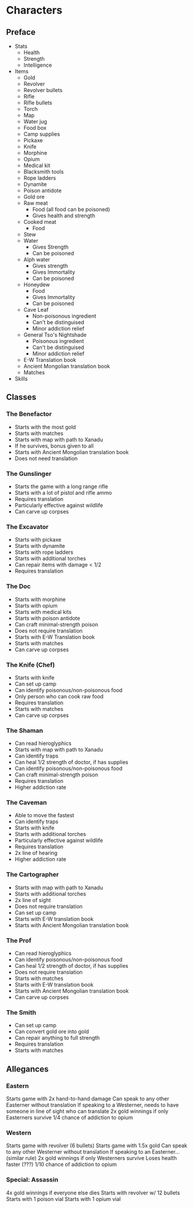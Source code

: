 # Characters

## Preface
  * Stats
    * Health
    * Strength
    * Intelligence
  * Items
    * Gold
    * Revolver
    * Revolver bullets
    * Rifle
    * Rifle bullets
    * Torch
    * Map
    * Water jug
    * Food box
    * Camp supplies
    * Pickaxe
    * Knife
    * Morphine
    * Opium
    * Medical kit
    * Blacksmith tools
    * Rope ladders
    * Dynamite
    * Poison antidote
    * Gold ore
    * Raw meat
      * Food (all food can be poisoned)
      * Gives health and strength
    * Cooked meat
      * Food
    * Stew
    * Water
      * Gives Strength
      * Can be poisoned
    * Alph water
      * Gives strength
      * Gives Immortality
      * Can be poisoned
    * Honeydew
      * Food
      * Gives Immortality
      * Can be poisoned
    * Cave Leaf
      * Non-poisonous ingredient
      * Can't be distinguised
      * Minor addiction relief
    * General Tso's Nightshade
      * Poisonous ingredient
      * Can't be distinguised
      * Minor addiction relief
    * E-W Translation book
    * Ancient Mongolian translation book
    * Matches
  * Skills

## Classes

### The Benefactor
  * Starts with the most gold
  * Starts with matches
  * Starts with map with path to Xanadu
  * If he survives, bonus given to all
  * Starts with Ancient Mongolian translation book
  * Does not need translation

### The Gunslinger
  * Starts the game with a long range rifle
  * Starts with a lot of pistol and rifle ammo
  * Requires translation
  * Particularly effective against wildlife
  * Can carve up corpses

### The Excavator
  * Starts with pickaxe
  * Starts with dynamite
  * Starts with rope ladders
  * Starts with additional torches
  * Can repair items with damage < 1/2
  * Requires translation

### The Doc
  * Starts with morphine
  * Starts with opium
  * Starts with medical kits
  * Starts with poison antidote
  * Can craft minimal-strength poison
  * Does not require translation
  * Starts with E-W Translation book
  * Starts with matches
  * Can carve up corpses

### The Knife (Chef)
  * Starts with knife
  * Can set up camp
  * Can identify poisonous/non-poisonous food
  * Only person who can cook raw food
  * Requires translation
  * Starts with matches
  * Can carve up corpses

### The Shaman
  * Can read hieroglyphics
  * Starts with map with path to Xanadu
  * Can identify traps
  * Can heal 1/2 strength of doctor, if has supplies
  * Can identify poisonous/non-poisonous food
  * Can craft minimal-strength poison
  * Requires translation
  * Higher addiction rate

### The Caveman
  * Able to move the fastest
  * Can identify traps
  * Starts with knife
  * Starts with additional torches
  * Particularly effective against wildlife
  * Requires translation
  * 2x line of hearing
  * Higher addiction rate

### The Cartographer
  * Starts with map with path to Xanadu
  * Starts with additional torches
  * 2x line of sight
  * Does not require translation
  * Can set up camp
  * Starts with E-W translation book
  * Starts with Ancient Mongolian translation book

### The Prof
  * Can read hieroglyphics
  * Can identify poisonous/non-poisonous food
  * Can heal 1/2 strength of doctor, if has supplies
  * Does not require translation
  * Starts with matches
  * Starts with E-W translation book
  * Starts with Ancient Mongolian translation book
  * Can carve up corpses

### The Smith
  * Can set up camp
  * Can convert gold ore into gold
  * Can repair anything to full strength
  * Requires translation
  * Starts with matches

## Allegances

### Eastern
Starts game with 2x hand-to-hand damage
Can speak to any other Easterner without translation
If speaking to a Westerner, needs to have someone in line of sight who can translate
2x gold winnings if only Easterners survive
1/4 chance of addiction to opium

### Western
Starts game with revolver (6 bullets)
Starts game with 1.5x gold
Can speak to any other Westerner without translation
If speaking to an Easterner... (similar rule)
2x gold winnings if only Westerners survive
Loses health faster (???)
1/10 chance of addiction to opium

### Special: Assassin
4x gold winnings if everyone else dies
Starts with revolver w/ 12 bullets
Starts with 1 poison vial
Starts with 1 opium vial

